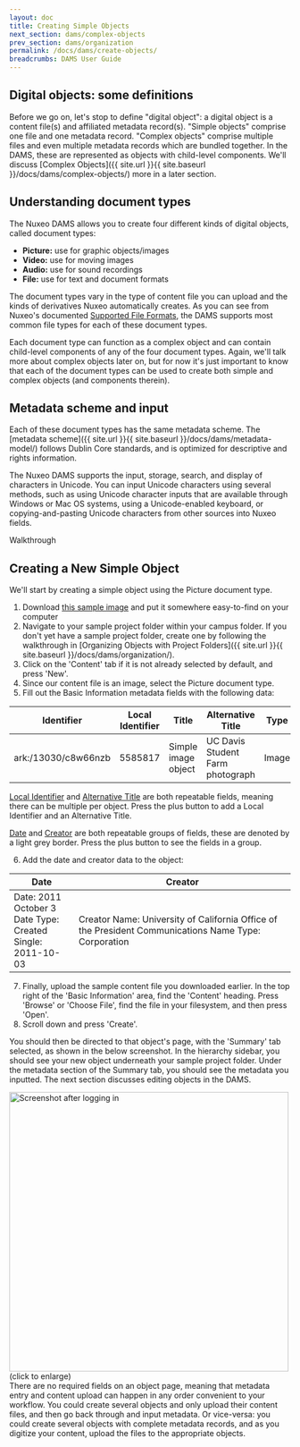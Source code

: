 ```yaml
---
layout: doc
title: Creating Simple Objects
next_section: dams/complex-objects
prev_section: dams/organization
permalink: /docs/dams/create-objects/
breadcrumbs: DAMS User Guide
---
```


## Digital objects: some definitions

Before we go on, let's stop to define "digital object": a digital object is a content file(s) and affiliated metadata record(s). "Simple objects" comprise one file and one metadata record. "Complex objects" comprise multiple files and even multiple metadata records which are bundled together. In the DAMS, these are represented as objects with child-level components. We'll discuss [Complex Objects]({{ site.url }}{{ site.baseurl }}/docs/dams/complex-objects/) more in a later section. 


## Understanding document types

The Nuxeo DAMS allows you to create four different kinds of digital objects, called document types: 

- **Picture:** use for graphic objects/images
- **Video:** use for moving images
- **Audio:** use for sound recordings
- **File:** use for text and document formats

The document types vary in the type of content file you can upload and the kinds of derivatives Nuxeo automatically creates. As you can see from Nuxeo's documented <a href="http://doc.nuxeo.com/display/USERDOC/Supported+File+Formats" target="_blank">Supported File Formats</a>, the DAMS supports most common file types for each of these document types. 

Each document type can function as a complex object and can contain child-level components of any of the four document types. Again, we'll talk more about complex objects later on, but for now it's just important to know that each of the document types can be used to create both simple and complex objects (and components therein).

## Metadata scheme and input

Each of these document types has the same metadata scheme. The [metadata scheme]({{ site.url }}{{ site.baseurl }}/docs/dams/metadata-model/) follows Dublin Core standards, and is optimized for descriptive and rights information.

The Nuxeo DAMS supports the input, storage, search, and display of characters in Unicode. You can input Unicode characters using several methods, such as using Unicode character inputs that are available through Windows or Mac OS systems, using a Unicode-enabled keyboard, or copying-and-pasting Unicode characters from other sources into Nuxeo fields.

<div class="walkthrough">Walkthrough</div>

## Creating a New Simple Object

We'll start by creating a simple object using the Picture document type.

1. Download <a href="{{ site.url }}{{ site.baseurl }}/images/Medium_uc-davis-student-farm-49.jpg" download>this sample image</a> and put it somewhere easy-to-find on your computer
2. Navigate to your sample project folder within your campus folder. If you don't yet have a sample project folder, create one by following the walkthrough in [Organizing Objects with Project Folders]({{ site.url }}{{ site.baseurl }}/docs/dams/organization/). 
3. Click on the 'Content' tab if it is not already selected by default, and press 'New'.
4. Since our content file is an image, select the Picture document type. 
5. Fill out the Basic Information metadata fields with the following data: 

| Identifier          | Local Identifier | Title               | Alternative Title                | Type  |
|---------------------|------------------|---------------------|----------------------------------|-------|
| ark:/13030/c8w66nzb | 5585817          | Simple image object | UC Davis Student Farm photograph | Image |

<div class="note"><p><a class="notelink" href="{{ site.url }}{{ site.baseurl }}/docs/dams/metadata-model/#LocalIdentifier">Local Identifier</a> and <a class="notelink" href="{{ site.url }}{{ site.baseurl }}/docs/dams/metadata-model/#AlternativeTitle">Alternative Title</a> are both repeatable fields, meaning there can be multiple per object. Press the plus button to add a Local Identifier and an Alternative Title.</p><p><a class="notelink" href="{{ site.url }}{{ site.baseurl }}/docs/dams/metadata-model/#Date">Date</a> and <a class="notelink" href="{{ site.url }}{{ site.baseurl }}/docs/dams/metadata-model/#Creator">Creator</a> are both repeatable groups of fields, these are denoted by a light grey border. Press the plus button to see the fields in a group.</p></div>

<ol start="6">
  <li>Add the date and creator data to the object:</li>
</ol>

<table>
  <thead>
    <tr>
      <th class="w-1-3">Date</th>
      <th>Creator</th>
    </tr>
  </thead>
  <tr>
    <td>
      Date: 2011 October 3<br>
      Date Type: Created<br>
      Single: 2011-10-03
    </td>
    <td>
      Creator Name: University of California Office of the President Communications
      Name Type: Corporation
    </td>
  </tr>
</table>

<ol start="7">
  <li>Finally, upload the sample content file you downloaded earlier. In the top right of the 'Basic Information' area, find the 'Content' heading. Press 'Browse' or 'Choose File', find the file in your filesystem, and then press 'Open'.</li>
  <li>Scroll down and press 'Create'.</li>
</ol>

<p>You should then be directed to that object's page, with the 'Summary' tab selected, as shown in the below screenshot. In the hierarchy sidebar, you should see your new object underneath your sample project folder. Under the metadata section of the Summary tab, you should see the metadata you inputted. The next section discusses editing objects in the DAMS.</p>

<a class="img-popup-tall" href="{{ site.url }}{{ site.baseurl }}/images/3_simple-object.png">
  <img src="{{ site.url }}{{ site.baseurl }}/images/3_simple-object.png" alt="Screenshot after logging in" style="width: 500px">
</a>
<br>(click to enlarge)

<div class="note">There are no required fields on an object page, meaning that metadata entry and content upload can happen in any order convenient to your workflow. You could create several objects and only upload their content files, and then go back through and input metadata. Or vice-versa: you could create several objects with complete metadata records, and as you digitize your content, upload the files to the appropriate objects.</div>
